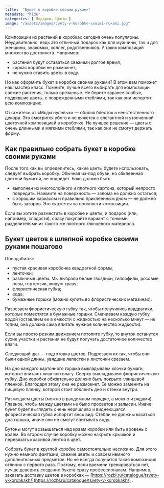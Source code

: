```yaml
---
title:  "Букет в коробке своими руками"
metadate: "hide"
categories: [ Подарки, Цветы ]
image: "/assets/images/cvety-v-korobke-svoimi-rukami.jpg"
---
```

Композиции из растений в коробках сегодня очень популярны. Неудивительно, ведь это отличный подарок как для мужчины, так и для женщины, знакомых, коллег, родственников. У таких композиций множество достоинств. Например:

* растения будут оставаться свежими долгое время;
* каркас коробки не размокнет;
* не нужно ставить цветы в воду.

Но как оформить букет в коробке своими руками? В этом вам поможет наш мастер класс. Помните, лучше всего выбирать для композиции свежие растения, только срезанные. Не берите заранее слабые, подвявшие цветы, с поврежденными стеблями, так как они испортят всю композицию.

Откажитесь от «Моды нулевых» — обилия блесток и неестественного декора. Это смотрится убого и не вяжется с элегантной и утонченной цветочной композицией в коробочке. Не лучшее решение — цветы с очень длинными и мягкими стеблями, так как они не смогут держать форму.

## Как правильно собрать букет в коробке своими руками

После того как вы определитесь, какие цветы будете использовать, следует выбрать коробку. Обычная из-под обуви, но обклеенная цветной бумагой, не подойдет. Бокс должен быть:

* выполнен из многослойного и плотного картона, который непросто повредить. Нажмите на поверхность — залома не должно остаться;
* с хорошим каркасом и правильно приклеенным дном — не должно быть зазоров. Это скажется на прочности композиции.

Если вы хотите разместить в коробке и цветы, и подарок (или, например, сладости), сразу покупайте вариант с тонкими разделителями из такого же плотного глянцевого материала.

## Букет цветов в шляпной коробке своими руками пошагово

Понадобится:

* пустая красивая коробочка квадратной формы;
* ленточки;
* различные цветы. Мы выбрали белые гвоздики, гипсофилы, розовые розы, гортензии, живую траву;
* флористическая губка;
* вода;
* бумажные горшки (можно купить во флористических магазинах).

Разрезаем флористическую губку так, чтобы получились квадратики, которые поместятся в бумажные горшки. Смачиваем каждую губку водой (оставляем ее в емкости с жидкостью на несколько минут — не топим, она должна сама впитать нужное количество жидкости).

Если вы просто резким движением потопите губку, то внутри останутся сухие участки и растения не будут получать достаточное количество влаги.

Следующий шаг — подготовка цветов. Подрезаем их так, чтобы они были одной длины, увядшие лепестки и листочки срезаем.

На дно каждого картонного горшка выкладываем клочки бумаги, которые впитают лишнюю влагу. Сверху выкладываем флористическую губку. Дно коробки обязательно должно быть покрыто глянцевой пленкой. Благодаря этому она не размокнет. Ее можно заменить на пищевую пленку, которой стоит обклеить дно и стенки внутри.

Размещаем цветы (можно в рандомном порядке, а можно и рядами). Главное, чтобы между цветами не было просветов и залысин. Иначе букет будет выглядеть очень неряшливо и виднеющаяся флористическая губка испортит весь вид. Стебли не должны касаться дна горшка, иначе они не смогут впитывать воду.

Бутоны могут возвышаться над краем коробки или быть вровень с краем. Во втором случае коробку можно накрыть крышкой и перевязать красивой лентой в цвет.

Собрать букет в круглой коробке самостоятельно несложно. Для этого нужно немного фантазии, свежие цветы и совсем немного дополнительных предметов. Но не всегда получится такая композиция отлично с первого раза. Поэтому, если времени тренироваться нет, лучше доверить создание букета сразу профессионалам. Например, заказать доставку цветов в коробках — [https://rozbl.ru/catalogue/tsvety-v-korobkakh/](https://rozbl.ru/catalogue/tsvety-v-korobkakh/) .
